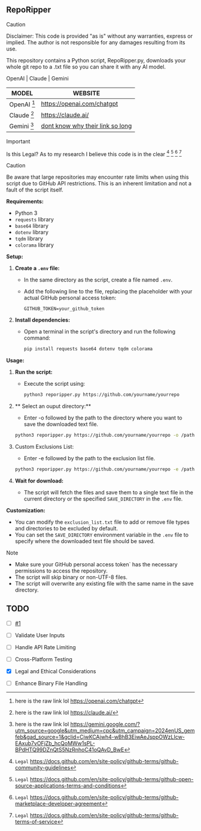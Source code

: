 ##  RepoRipper

> [!CAUTION]
>  Disclaimer: This code is provided "as is" without any warranties, express or implied. 
>The author is not responsible for any damages resulting from its use.


This repository contains a Python script, RepoRipper.py, downloads your whole git repo to a .txt file so you can share it with any AI model. 

OpenAI | Claude | Gemini

| MODEL | WEBSITE |
| --- | --- |
| OpenAI [^1] | https://openai.com/chatgpt |
| Claude [^2] | https://claude.ai/ |
| Gemini [^3] | [dont know why their link so long](https://gemini.google.com/?utm_source=google&utm_medium=cpc&utm_campaign=2024enUS_gemfeb&gad_source=1&gclid=CjwKCAjwh4-wBhB3EiwAeJsppOWzLIcw-EAxub7vOFjZb_hcQoMWw1sPL-BPdHTQ99DZnQtS5NzRnhoC41oQAvD_BwE) |


>[!IMPORTANT]
> Is this Legal? As to my research I believe this code is in the clear [^4] [^5] [^6] [^7] 



> [!CAUTION]
> Be aware that large repositories may encounter rate limits when using this script due to GitHub API restrictions. This is an inherent limitation and not a fault of the script itself.

**Requirements:**

* Python 3
* `requests` library
* `base64` library
* `dotenv` library
* `tqdm` library
* `colorama` library

**Setup:**

1. **Create a `.env` file:**
   - In the same directory as the script, create a file named `.env`.
   - Add the following line to the file, replacing the placeholder with your actual GitHub personal access token:

     ```
     GITHUB_TOKEN=your_github_token
     ```

2. **Install dependencies:**
   - Open a terminal in the script's directory and run the following command:

     ```bash
     pip install requests base64 dotenv tqdm colorama
     ```

**Usage:**

1. **Run the script:**
   - Execute the script using:

     ```bash
     python3 reporipper.py https://github.com/yourname/yourrepo
     ```
2. ** Select an ouput directory:**
   - Enter -o followed by the path to the directory where you want to save the downloaded text file.

   ```bash
   python3 reporipper.py https://github.com/yourname/yourrepo -o /path/to/save/directory
   ```
3. Custom Exclusions List:
   - Enter -e followed by the path to the exclusion list file.

   ```bash
   python3 reporipper.py https://github.com/yourname/yourrepo -e /path/to/exclusion_list.txt
   ```

4. **Wait for download:**
   - The script will fetch the files and save them to a single text file in the current directory or the specified `SAVE_DIRECTORY` in the `.env` file.

**Customization:**

* You can modify the `exclusion_list.txt` file to add or remove file types and directories to be excluded by default.
* You can set the `SAVE_DIRECTORY` environment variable in the `.env` file to specify where the downloaded text file should be saved.


> [!NOTE]
>* Make sure your GitHub personal access token` has the necessary permissions to access the repository.
>* The script will skip binary or non-UTF-8 files.
>* The script will overwrite any existing file with the same name in the save directory.


## TODO

- [ ] [#1](https://github.com/wadder12/repototxt/issues/1)
- [ ] Validate User Inputs
- [ ] Handle API Rate Limiting
- [ ] Cross-Platform Testing
- [x] Legal and Ethical Considerations
- [ ] Enhance Binary File Handling







[^1]: here is the raw link lol https://openai.com/chatgpt

[^2]: here is the raw link lol https://claude.ai/

[^3]: here is the raw link lol https://gemini.google.com/?utm_source=google&utm_medium=cpc&utm_campaign=2024enUS_gemfeb&gad_source=1&gclid=CjwKCAjwh4-wBhB3EiwAeJsppOWzLIcw-EAxub7vOFjZb_hcQoMWw1sPL-BPdHTQ99DZnQtS5NzRnhoC41oQAvD_BwE

[^4]: ``Legal`` https://docs.github.com/en/site-policy/github-terms/github-community-guidelines
 


[^5]: ``Legal`` https://docs.github.com/en/site-policy/github-terms/github-open-source-applications-terms-and-conditions

[^6]: ``Legal`` https://docs.github.com/en/site-policy/github-terms/github-marketplace-developer-agreement

[^7]: ``Legal`` https://docs.github.com/en/site-policy/github-terms/github-terms-of-service
